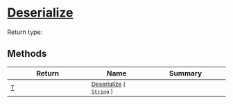 # [Deserialize](./NetCoreSerializationHelper-100664083.md)


Return type:
## Methods

| Return | Name | Summary | 
| --- | --- | --- | 
| <sub>[T](./NetCoreSerializationHelper-100664083.md)</sub><img width=200/>| <sub>[Deserialize](./NetCoreSerializationHelper-100664083.md) ( [`String`](https://docs.microsoft.com/en-us/dotnet/api/System.String) )</sub>| <sub></sub><img width=200/>| <br>


